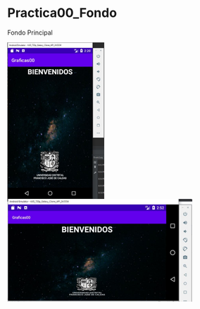 # Practica00_Fondo


Fondo Principal

<img align="left" width="220px" src = "https://github.com/DanielRicob/Practica00_Fondo/blob/main/FondoPrincipal.JPG" />
<img align="left"  width="420px" src = "https://github.com/DanielRicob/Practica00_Fondo/blob/main/FondoLandScape.JPG" />
